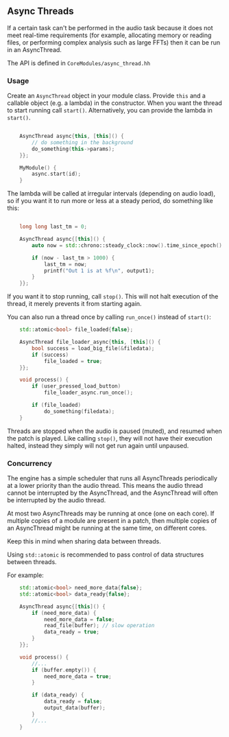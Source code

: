 ## Async Threads

If a certain task can't be performed in the audio task because it does not meet
real-time requirements (for example, allocating memory or reading files, or
performing complex analysis such as large FFTs) then it can be run in an
AsyncThread.

The API is defined in `CoreModules/async_thread.hh`


### Usage

Create an `AsyncThread` object in your module class. Provide `this` and a
callable object (e.g. a lambda) in the constructor. When you want the thread to
start running call `start()`. Alternatively, you can provide the lambda in
`start()`.

```c++

    AsyncThread async{this, [this]() {
        // do something in the background
        do_something(this->params);
    }};

    MyModule() {
        async.start(id);
    }

```


The lambda will be called at irregular intervals (depending on audio load), so if you want it to run more or less at a steady period, do something like this:

```c++

    long long last_tm = 0;

    AsyncThread async{[this]() {
        auto now = std::chrono::steady_clock::now().time_since_epoch().count() / 1'000'000LL;

        if (now - last_tm > 1000) {
            last_tm = now;
            printf("Out 1 is at %f\n", output1);
        }
    }};

```

If you want it to stop running, call `stop()`. This will not halt execution of the thread, it merely prevents it from starting again.

You can also run a thread once by calling `run_once()` instead of `start()`:

```c++
    std::atomic<bool> file_loaded{false};

    AsyncThread file_loader_async{this, [this]() {
        bool success = load_big_file(&filedata);
        if (success)
            file_loaded = true;
    }};

    void process() {
        if (user_pressed_load_button)
            file_loader_async.run_once();

        if (file_loaded)
            do_something(filedata);
    }

```

Threads are stopped when the audio is paused (muted), and resumed when the
patch is played. Like calling `stop()`, they will not have their execution
halted, instead they simply will not get run again until unpaused.

### Concurrency

The engine has a simple scheduler that runs all AsyncThreads periodically at 
a lower priority than the audio thread. This means the audio thread cannot be 
interrupted by the AsyncThread, and the AsyncThread will often be interrupted by
the audio thread. 

At most two AsyncThreads may be running at once (one on each core). If multiple
copies of a module are present in a patch, then multiple copies of an
AsyncThread might be running at the same time, on different cores.

Keep this in mind when sharing data between threads.

Using `std::atomic` is recommended to pass control of data structures between threads.

For example: 

```c++
    std::atomic<bool> need_more_data{false};
    std::atomic<bool> data_ready{false};

    AsyncThread async{[this]() {
        if (need_more_data) {
            need_more_data = false;
            read_file(buffer); // slow operation
            data_ready = true;
        }
    }};

    void process() {
        //...
        if (buffer.empty()) {
            need_more_data = true;
        }

        if (data_ready) {
            data_ready = false;
            output_data(buffer);
        }
        //...
    }


```
